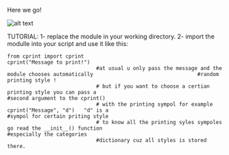 Here we go!

![alt text](https://github.com/as4end/cprint-module-cool-printings-usin-python-for-cmd./blob/master/example.gif)

TUTORIAL: 
1- replace the module in your working directory.
2- import the modulle into your script and use it like this:
	
	from cprint import cprint
	cprint("Message to print!")  
								 #at usual u only pass the message and the module chooses automatically									 #random printing style !
								 # but if you want to choose a certian printing style you can pass a 									 #second argument to the cprint()
								 # with the printing sympol for example cprint("Message", "d")   "d" is a 								   #sympol for certain priting style
								 # to know all the printing syles sympoles go read the __init__() function 								    #especially the categories                                        
								 #dictionary cuz all styles is stored there.  
